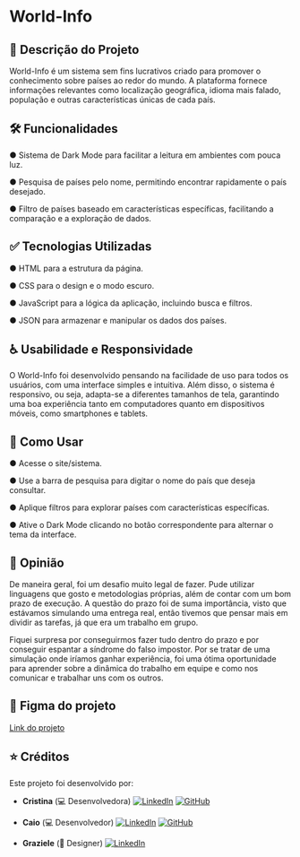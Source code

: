 # World-Info

## 📝 Descrição do Projeto

World-Info é um sistema sem fins lucrativos criado para promover o conhecimento sobre países ao redor do mundo. A plataforma fornece informações relevantes como localização geográfica, idioma mais falado, população e outras características únicas de cada país.

##  🛠️ Funcionalidades

● Sistema de Dark Mode para facilitar a leitura em ambientes com pouca luz.

● Pesquisa de países pelo nome, permitindo encontrar rapidamente o país desejado.

● Filtro de países baseado em características específicas, facilitando a comparação e a exploração de dados.

## ✅ Tecnologias Utilizadas

● HTML para a estrutura da página.

● CSS para o design e o modo escuro.

● JavaScript para a lógica da aplicação, incluindo busca e filtros.

● JSON para armazenar e manipular os dados dos países.

## ♿ Usabilidade e Responsividade

O World-Info foi desenvolvido pensando na facilidade de uso para todos os usuários, com uma interface simples e intuitiva.
Além disso, o sistema é responsivo, ou seja, adapta-se a diferentes tamanhos de tela, garantindo uma boa experiência tanto em computadores quanto em dispositivos móveis, como smartphones e tablets.

## 🧠 Como Usar

● Acesse o site/sistema.

● Use a barra de pesquisa para digitar o nome do país que deseja consultar.

● Aplique filtros para explorar países com características específicas.

● Ative o Dark Mode clicando no botão correspondente para alternar o tema da interface.

## 💭 Opinião

De maneira geral, foi um desafio muito legal de fazer. Pude utilizar linguagens que gosto e metodologias próprias, além de contar com um bom prazo de execução. A questão do prazo foi de suma importância, visto que estávamos simulando uma entrega real, então tivemos que pensar mais em dividir as tarefas, já que era um trabalho em grupo.

Fiquei surpresa por conseguirmos fazer tudo dentro do prazo e por conseguir espantar a síndrome do falso impostor. Por se tratar de uma simulação onde iríamos ganhar experiência, foi uma ótima oportunidade para aprender sobre a dinâmica do trabalho em equipe e como nos comunicar e trabalhar uns com os outros.

## 🎨 Figma do projeto

[Link do projeto](https://www.figma.com/design/0Y1jq89biQsVBcjmtnzzIj/Projeto-países?node-id=21-4&t=hJuDiUCHxIWLRvkf-1)


## ⭐ Créditos 

Este projeto foi desenvolvido por:


- **Cristina** (💻 Desenvolvedora)
 [![LinkedIn](https://img.shields.io/badge/LinkedIn-blue?logo=linkedin&logoColor=white)](https://www.linkedin.com/in/cristina-figueiredo-154858233/)
[![GitHub](https://img.shields.io/badge/GitHub-000?logo=github&logoColor=white)](https://github.com/DocCaio)


- **Caio** (💻 Desenvolvedor)
  [![LinkedIn](https://img.shields.io/badge/LinkedIn-blue?logo=linkedin&logoColor=white)](https://www.linkedin.com/in/caio-martins-2ba009207/)
  [![GitHub](https://img.shields.io/badge/GitHub-000?logo=github&logoColor=white)](https://github.com/Crisstudy)
  
- **Graziele** (🎨 Designer) 
   [![LinkedIn](https://img.shields.io/badge/LinkedIn-blue?logo=linkedin&logoColor=white)](https://www.linkedin.com/in/grazi-renovata/)
